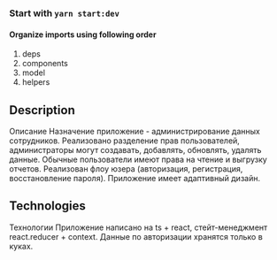 ### Start with `yarn start:dev`

#### Organize imports using following order
1. deps
2. components
3. model
4. helpers

## Description
Описание
Назначение приложение - администрирование данных сотрудников.
Реализовано разделение прав пользователей, администраторы могут создавать, добавлять, обновлять, удалять данные.
Обычные пользователи имеют права на чтение и выгрузку отчетов.
Реализован флоу юзера (авторизация, регистрация, восстановление пароля).
Приложение имеет адаптивный дизайн.

## Technologies
Технологии
Приложение написано на ts + react, стейт-менеджмент react.reducer + context. Данные по авторизации хранятся только в куках. 
